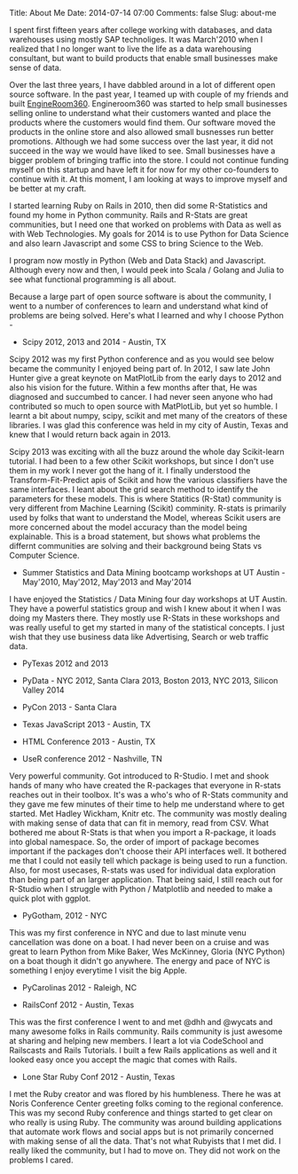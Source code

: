Title: About Me
Date: 2014-07-14 07:00
Comments: false
Slug: about-me

<!-- PELICAN_BEGIN_SUMMARY -->
<!-- PELICAN_END_SUMMARY -->

I spent first fifteen years after college working with databases, and data warehouses using mostly SAP technoliges.  It was March'2010 when I realized that I no longer want to live the life as a data warehousing consultant, but want to build products that enable small businesses make sense of data.

Over the last three years, I have dabbled around in a lot of different open source software.  In the past year, I teamed up with couple of my friends and built [EngineRoom360](www.engineroom360.com).  Engineroom360 was started to help small businesses selling online to understand what their customers wanted and place the products where the customers would find them.  Our software moved the products in the online store and also allowed small busnesses run better promotions.  Although we had some success over the last year, it did not succeed in the way we would have liked to see.  Small businesses have a bigger problem of bringing traffic into the store.  I could not continue funding myself on this startup and have left it for now for my other co-founders to continue with it.  At this moment, I am looking at ways to improve myself and be better at my craft.

I started learning Ruby on Rails in 2010, then did some R-Statistics and found my home in Python community.  Rails and R-Stats are great communities, but I need one that worked on problems with Data as well as with Web Technologies.  My goals for 2014 is to use Python for Data Science and also learn Javascript and some CSS to bring Science to the Web.

I program now mostly in Python (Web and Data Stack) and Javascript.  Although every now and then, I would peek into Scala / Golang and Julia to see what functional programming is all about.

Because a large part of open source software is about the community, I went to a number of conferences to learn and understand what kind of problems are being solved.  Here's what I learned and why I choose Python -

* Scipy 2012, 2013 and 2014 - Austin, TX

Scipy 2012 was my first Python conference and as you would see below became the community I enjoyed being part of.  In 2012, I saw late John Hunter give a great keynote on MatPlotLib from the early days to 2012 and also his vision for the future.  Within a few months after that, He was diagnosed and succumbed to cancer.  I had never seen anyone who had contributed so much to open source with MatPlotLib, but yet so humble.  I learnt a bit about numpy, scipy, scikit and met many of the creators of these libraries.  I was glad this conference was held in my city of Austin, Texas and knew that I would return back again in 2013.

Scipy 2013 was exciting with all the buzz around the whole day Scikit-learn tutorial.  I had been to a few other Scikit workshops, but since I don't use them in my work I never got the hang of it.  I finally understood the Transform-Fit-Predict apis of Scikit and how the various classifiers have the same interfaces.  I leant about the grid search method to identify the parameters for these models.  This is where Statitics (R-Stat) community is very different from Machine Learning (Scikit) comminity.  R-stats is primarily used by folks that want to understand the Model, whereas Scikit users are more concerned about the model accuracy than the model being explainable.  This is a broad statement, but shows what problems the differnt communities are solving and their background being Stats vs Computer Science.

* Summer Statistics and Data Mining bootcamp workshops at UT Austin - May'2010, May'2012, May'2013 and May'2014

I have enjoyed the Statistics / Data Mining four day workshops at UT Austin.  They have a powerful statistics group and wish I knew about it when I was doing my Masters there.  They mostly use R-Stats in these workshops and was really useful to get my started in many of the statistical concepts.  I just wish that they use business data like Advertising, Search or web traffic data.

* PyTexas 2012 and 2013

* PyData - NYC 2012, Santa Clara 2013, Boston 2013, NYC 2013, Silicon Valley 2014

* PyCon 2013 - Santa Clara

* Texas JavaScript 2013 - Austin, TX

* HTML Conference 2013 - Austin, TX

* UseR conference 2012 - Nashville, TN

Very powerful community.  Got introduced to R-Studio.  I met and shook hands of many who have created the R-packages that everyone in R-stats reaches out in their toolbox.  It's was a who's who of R-Stats community and they gave me few minutes of their time to help me understand where to get started.  Met Hadley Wickham, Knitr etc.  The community was mostly dealing with making sense of data that can fit in memory, read from CSV.  What bothered me about R-Stats is that when you import a R-package, it loads into global namespace.  So, the order of import of package becomes important if the packages don't choose their API interfaces well.  It bothered me that I could not easily tell which package is being used to run a function.  Also, for most usecases, R-stats was used for individual data exploration than being part of an larger application.  That being said, I still reach out for R-Studio when I struggle with Python / Matplotlib and needed to make a quick plot with ggplot.

* PyGotham, 2012 - NYC

This was my first conference in NYC and due to last minute venu cancellation was done on a boat.  I had never been on a cruise and was great to learn Python from Mike Baker, Wes McKinney, Gloria (NYC Python) on a boat though it didn't go anywhere.  The energy and pace of NYC is something I enjoy everytime I visit the big Apple.

* PyCarolinas 2012 - Raleigh, NC

* RailsConf 2012 - Austin, Texas

This was the first conference I went to and met @dhh and @wycats and many awesome folks in Rails community.  Rails community is just awesome at sharing and helping new members.  I leart a lot via CodeSchool and Railscasts and Rails Tutorials.  I built a few Rails applications as well and it looked easy once you accept the magic that comes with Rails.

* Lone Star Ruby Conf 2012 - Austin, Texas

I met the Ruby creator and was flored by his humbleness.  There he was at Noris Conference Center greeting folks coming to the regional conference. This was my second Ruby conference and things started to get clear on who really is using Ruby.  The community was around building applications that automate work flows and social apps but is not primarily concerned with making sense of all the data.  That's not what Rubyists that I met did.  I really liked the community, but I had to move on.  They did not work on the problems I cared.

